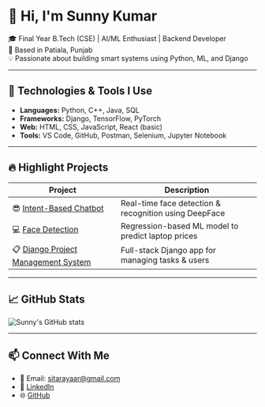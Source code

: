 # 👋 Hi, I'm Sunny Kumar

🎓 Final Year B.Tech (CSE) | AI/ML Enthusiast | Backend Developer  
📍 Based in Patiala, Punjab  
💡 Passionate about building smart systems using Python, ML, and Django

---

## 🔧 Technologies & Tools I Use
- **Languages:** Python, C++, Java, SQL  
- **Frameworks:** Django, TensorFlow, PyTorch  
- **Web:** HTML, CSS, JavaScript, React (basic)  
- **Tools:** VS Code, GitHub, Postman, Selenium, Jupyter Notebook

---

## 🔥 Highlight Projects
| Project | Description |
|--------|-------------|
| 😎 [Intent-Based Chatbot](https://github.com/SunnyC0DE/Intent-Based-Chatbot) | Real-time face detection & recognition using DeepFace |
| 💻 [Face Detection](https://github.com/SunnyC0DE/Face_detection) | Regression-based ML model to predict laptop prices |
| 📋 [Django Project Management System](https://github.com/SunnyC0DE/Project_management_system) | Full-stack Django app for managing tasks & users |

---

## 📈 GitHub Stats
![Sunny's GitHub stats](https://github-readme-stats.vercel.app/api?username=SunnyC0DE&show_icons=true&theme=tokyonight)

---

## 📫 Connect With Me
- 📧 Email: sitarayaar@gmail.com  
- 💼 [LinkedIn](https://www.linkedin.com/in/sunny-kumar-834076271/)  
- 🌐 [GitHub](https://github.com/SunnyC0DE)
